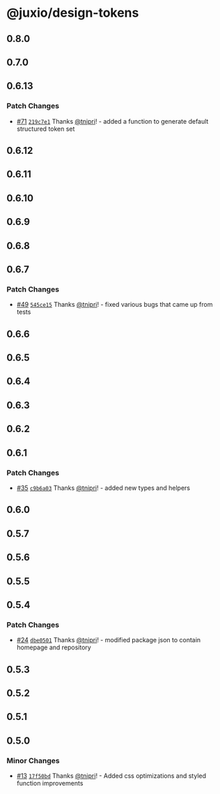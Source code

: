 # @juxio/design-tokens

## 0.8.0

## 0.7.0

## 0.6.13

### Patch Changes

- [#71](https://github.com/jux-io/toolkit/pull/71) [`219c7e1`](https://github.com/jux-io/toolkit/commit/219c7e1d6db547ca15f267d1ab0fb199c7527c4a) Thanks [@tnipri](https://github.com/tnipri)! - added a function to generate default structured token set

## 0.6.12

## 0.6.11

## 0.6.10

## 0.6.9

## 0.6.8

## 0.6.7

### Patch Changes

- [#49](https://github.com/jux-io/toolkit/pull/49) [`545ce15`](https://github.com/jux-io/toolkit/commit/545ce15c3f146d631a0595463b5044d0ad27ce4a) Thanks [@tnipri](https://github.com/tnipri)! - fixed various bugs that came up from tests

## 0.6.6

## 0.6.5

## 0.6.4

## 0.6.3

## 0.6.2

## 0.6.1

### Patch Changes

- [#35](https://github.com/jux-io/toolkit/pull/35) [`c9b6a03`](https://github.com/jux-io/toolkit/commit/c9b6a03ba4207a9b85d75ab5c21cc2b565b1c7e4) Thanks [@tnipri](https://github.com/tnipri)! - added new types and helpers

## 0.6.0

## 0.5.7

## 0.5.6

## 0.5.5

## 0.5.4

### Patch Changes

- [#24](https://github.com/jux-io/toolkit/pull/24) [`dbe0501`](https://github.com/jux-io/toolkit/commit/dbe0501368f45387a0cdad3453f644e5323cb351) Thanks [@tnipri](https://github.com/tnipri)! - modified package json to contain homepage and repository

## 0.5.3

## 0.5.2

## 0.5.1

## 0.5.0

### Minor Changes

- [#13](https://github.com/jux-io/toolkit/pull/13) [`17f50bd`](https://github.com/jux-io/toolkit/commit/17f50bd61b769fd6e32bb0b21a7e74ad5edddbe6) Thanks [@tnipri](https://github.com/tnipri)! - Added css optimizations and styled function improvements
